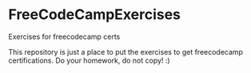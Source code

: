 # FreeCodeCampExercises
Exercises for freecodecamp certs

This repository is just a place to put the exercises to get freecodecamp certifications.
Do your homework, do not copy! :)
